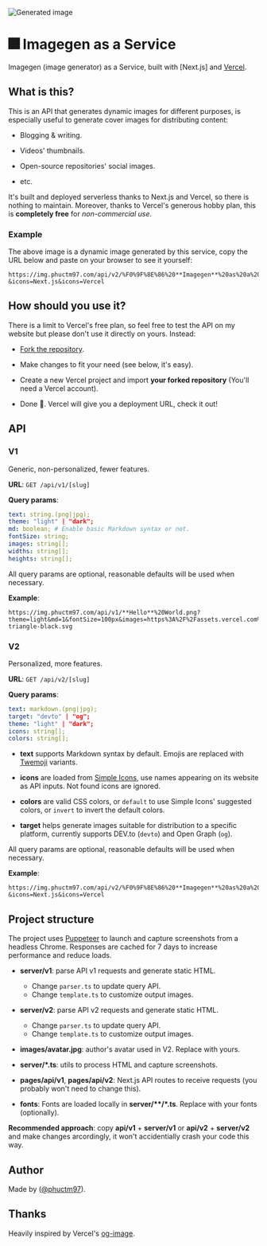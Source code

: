 ![Generated image](https://img.phuctm97.com/api/v2/%F0%9F%8E%86%20**Imagegen**%20as%20a%20Service?&icons=Next.js&icons=Vercel)

# 🎆 Imagegen as a Service

Imagegen (image generator) as a Service, built with [Next.js] and [Vercel].

## What is this?

This is an API that generates dynamic images for different purposes, is especially useful to generate cover images for distributing content:

- Blogging & writing.

- Videos' thumbnails.

- Open-source repositories' social images.

- etc.

It's built and deployed serverless thanks to Next.js and Vercel, so there is nothing to maintain. Moreover, thanks to Vercel's generous hobby plan, this is **completely free** for _non-commercial use_.

### Example

The above image is a dynamic image generated by this service, copy the URL below and paste on your browser to see it yourself:

```
https://img.phuctm97.com/api/v2/%F0%9F%8E%86%20**Imagegen**%20as%20a%20Service?&icons=Next.js&icons=Vercel
```

## How should you use it?

There is a limit to Vercel's free plan, so feel free to test the API on my website but please don't use it directly on yours. Instead:

- [Fork the repository](https://github.com/phuctm97/img/fork).

- Make changes to fit your need (see below, it's easy).

- Create a new Vercel project and import **your forked repository** (You'll need a Vercel account).

- Done 🎉. Vercel will give you a deployment URL, check it out!

## API

### V1

Generic, non-personalized, fewer features.

**URL**: `GET /api/v1/[slug]`

**Query params**:

```yml
text: string.(png|jpg);
theme: "light" | "dark";
md: boolean; # Enable basic Markdown syntax or not.
fontSize: string;
images: string[];
widths: string[];
heights: string[];
```

All query params are optional, reasonable defaults will be used when necessary.

**Example**:

```
https://img.phuctm97.com/api/v1/**Hello**%20World.png?theme=light&md=1&fontSize=100px&images=https%3A%2F%2Fassets.vercel.com%2Fimage%2Fupload%2Ffront%2Fassets%2Fdesign%2Fvercel-triangle-black.svg
```

### V2

Personalized, more features.

**URL**: `GET /api/v2/[slug]`

**Query params**:

```yml
text: markdown.(png|jpg);
target: "devto" | "og";
theme: "light" | "dark";
icons: string[];
colors: string[];
```

- **text** supports Markdown syntax by default. Emojis are replaced with [Twemoji] variants.

- **icons** are loaded from [Simple Icons], use names appearing on its website as API inputs. Not found icons are ignored.

- **colors** are valid CSS colors, or `default` to use Simple Icons' suggested colors, or `invert` to invert the default colors.

- **target** helps generate images suitable for distribution to a specific platform, currently supports DEV.to (`devto`) and Open Graph (`og`).

All query params are optional, reasonable defaults will be used when necessary.

**Example**:

```
https://img.phuctm97.com/api/v2/%F0%9F%8E%86%20**Imagegen**%20as%20a%20Service?&icons=Next.js&icons=Vercel
```

## Project structure

The project uses [Puppeteer] to launch and capture screenshots from a headless Chrome. Responses are cached for 7 days to increase performance and reduce loads.

- **server/v1**: parse API v1 requests and generate static HTML.

  - Change `parser.ts` to update query API.
  - Change `template.ts` to customize output images.

- **server/v2**: parse API v2 requests and generate static HTML.

  - Change `parser.ts` to update query API.
  - Change `template.ts` to customize output images.

- **images/avatar.jpg**: author's avatar used in V2. Replace with yours.

- **server/\*.ts**: utils to process HTML and capture screenshots.

- **pages/api/v1**, **pages/api/v2**: Next.js API routes to receive requests (you probably won't need to change this).

- **fonts**: Fonts are loaded locally in **server/\*\*/\*.ts**. Replace with your fonts (optionally).

**Recommended approach**: copy **api/v1** + **server/v1** or **api/v2** + **server/v2** and make changes arcordingly, it won't accidentially crash your code this way.

## Author

Made by ([@phuctm97]).

## Thanks

Heavily inspired by Vercel's [og-image].

<!-- Links -->

[@phuctm97]: https://twitter.com/phuctm97
[nextjs]: https://nextjs.org
[vercel]: https://vercel.com
[simple icons]: https://simpleicons.org
[twemoji]: https://twemoji.twitter.com
[og-image]: https://github.com/vercel/og-image
[puppeteer]: https://github.com/puppeteer/puppeteer
